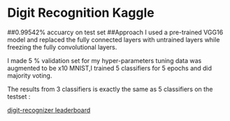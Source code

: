 # Digit Recognition Kaggle 
##0.99542% accuarcy on test set
##Approach 
I used a pre-trained VGG16 model and replaced the fully connected layers with untrained layers while freezing the fully convolutional layers.

I made 5 % validation set for my hyper-parameters tuning data was augmented to be x10 MNIST,I trained 5 classifiers for 5 epochs and did majority voting.

The results from 3 classifiers is exactly the same as 5 classifiers on the testset :

[digit-recognizer leaderboard](https://www.kaggle.com/c/digit-recognizer/leaderboard)

